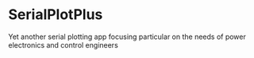 # SerialPlotPlus
Yet another serial plotting app focusing particular on the needs of power electronics and control engineers
